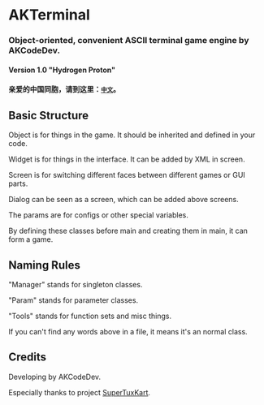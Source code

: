 # AKTerminal
### Object-oriented, convenient ASCII terminal game engine by AKCodeDev. 
#### Version 1.0 "Hydrogen Proton"
#### 亲爱的中国同胞，请到这里：[`中文`](/README-cn.md)。
## Basic Structure
Object is for things in the game. It should be inherited and defined in your code.

Widget is for things in the interface. It can be added by XML in screen.

Screen is for switching different faces between different games or GUI parts.

Dialog can be seen as a screen, which can be added above screens.

The params are for configs or other special variables.

By defining these classes before main and creating them in main, it can form a game.
## Naming Rules
"Manager" stands for singleton classes.

"Param" stands for parameter classes.

"Tools" stands for function sets and misc things.

If you can't find any words above in a file, it means it's an normal class.
## Credits
Developing by AKCodeDev.

Especially thanks to project [SuperTuxKart](https://supertuxkart.net/).
